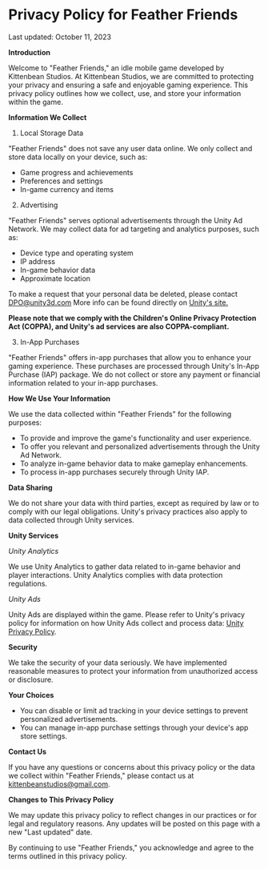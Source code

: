 # **Privacy Policy for Feather Friends**

Last updated: October 11, 2023

**Introduction**

Welcome to "Feather Friends," an idle mobile game developed by Kittenbean Studios. At Kittenbean Studios, we are committed to protecting your privacy and ensuring a safe and enjoyable gaming experience. This privacy policy outlines how we collect, use, and store your information within the game.

**Information We Collect**

1. Local Storage Data
   
"Feather Friends" does not save any user data online. We only collect and store data locally on your device, such as:

- Game progress and achievements
- Preferences and settings
- In-game currency and items

2. Advertising
   
"Feather Friends" serves optional advertisements through the Unity Ad Network. We may collect data for ad targeting and analytics purposes, such as:

- Device type and operating system
- IP address
- In-game behavior data
- Approximate location

To make a request that your personal data be deleted, please contact DPO@unity3d.com
More info can be found directly on [Unity's site.](https://unity.com/legal/game-player-and-app-user-privacy-policy)

**Please note that we comply with the Children's Online Privacy Protection Act (COPPA), and Unity's ad services are also COPPA-compliant.**

3. In-App Purchases
   
"Feather Friends" offers in-app purchases that allow you to enhance your gaming experience. These purchases are processed through Unity's In-App Purchase (IAP) package. We do not collect or store any payment or financial information related to your in-app purchases.

**How We Use Your Information**

We use the data collected within "Feather Friends" for the following purposes:

- To provide and improve the game's functionality and user experience.
- To offer you relevant and personalized advertisements through the Unity Ad Network.
- To analyze in-game behavior data to make gameplay enhancements.
- To process in-app purchases securely through Unity IAP.

**Data Sharing**

We do not share your data with third parties, except as required by law or to comply with our legal obligations. Unity's privacy practices also apply to data collected through Unity services.

**Unity Services**

*Unity Analytics*

We use Unity Analytics to gather data related to in-game behavior and player interactions. Unity Analytics complies with data protection regulations.

*Unity Ads*

Unity Ads are displayed within the game. Please refer to Unity's privacy policy for information on how Unity Ads collect and process data: [Unity Privacy Policy](https://unity.com/legal/game-player-and-app-user-privacy-policy).

**Security**

We take the security of your data seriously. We have implemented reasonable measures to protect your information from unauthorized access or disclosure.

**Your Choices**

- You can disable or limit ad tracking in your device settings to prevent personalized advertisements.
- You can manage in-app purchase settings through your device's app store settings.

**Contact Us**

If you have any questions or concerns about this privacy policy or the data we collect within "Feather Friends," please contact us at kittenbeanstudios@gmail.com.

**Changes to This Privacy Policy**

We may update this privacy policy to reflect changes in our practices or for legal and regulatory reasons. Any updates will be posted on this page with a new "Last updated" date.

By continuing to use "Feather Friends," you acknowledge and agree to the terms outlined in this privacy policy.